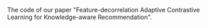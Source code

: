 The code of our paper "Feature-decorrelation Adaptive Contrastive Learning for Knowledge-aware Recommendation".
